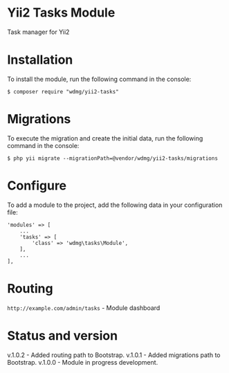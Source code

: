# Yii2 Tasks Module
Task manager for Yii2

# Installation
To install the module, run the following command in the console:

`$ composer require "wdmg/yii2-tasks"`

# Migrations
To execute the migration and create the initial data, run the following command in the console:

`$ php yii migrate --migrationPath=@vendor/wdmg/yii2-tasks/migrations`

# Configure
To add a module to the project, add the following data in your configuration file:

    'modules' => [
        ...
        'tasks' => [
            'class' => 'wdmg\tasks\Module',
        ],
        ...
    ],

# Routing
`http://example.com/admin/tasks` - Module dashboard

# Status and version
v.1.0.2 - Added routing path to Bootstrap.
v.1.0.1 - Added migrations path to Bootstrap.
v.1.0.0 - Module in progress development.